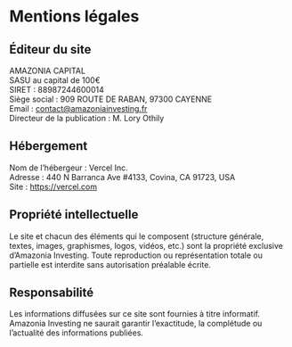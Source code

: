 # Mentions légales

## Éditeur du site

AMAZONIA CAPITAL  
SASU au capital de 100€  
SIRET : 88987244600014  
Siège social : 909 ROUTE DE RABAN, 97300 CAYENNE  
Email : contact@amazoniainvesting.fr  
Directeur de la publication : M. Lory Othily

## Hébergement

Nom de l’hébergeur : Vercel Inc.  
Adresse : 440 N Barranca Ave #4133, Covina, CA 91723, USA  
Site : https://vercel.com

## Propriété intellectuelle

Le site et chacun des éléments qui le composent (structure générale, textes, images, graphismes, logos, vidéos, etc.) sont la propriété exclusive d’Amazonia Investing. Toute reproduction ou représentation totale ou partielle est interdite sans autorisation préalable écrite.

## Responsabilité

Les informations diffusées sur ce site sont fournies à titre informatif. Amazonia Investing ne saurait garantir l’exactitude, la complétude ou l’actualité des informations publiées.
